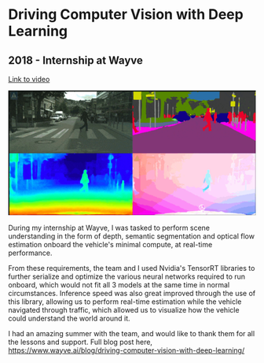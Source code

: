 # Driving Computer Vision with Deep Learning
## 2018 - Internship at Wayve

[Link to video](https://www.youtube.com/watch?v=SskSDjUG8ZY)

![](https://raw.githubusercontent.com/aaronchongth/quasar-site/assets/perception.png)

During my internship at Wayve, I was tasked to perform scene understanding in the form of depth, semantic segmentation and optical flow estimation onboard the vehicle's minimal compute, at real-time performance.

From these requirements, the team and I used Nvidia's TensorRT libraries to further serialize and optimize the various neural networks required to run onboard, which would not fit all 3 models at the same time in normal circumstances. Inference speed was also great improved through the use of this library, allowing us to perform real-time estimation while the vehicle navigated through traffic, which allowed us to visualize how the vehicle could understand the world around it.

I had an amazing summer with the team, and would like to thank them for all the lessons and support. Full blog post here, https://www.wayve.ai/blog/driving-computer-vision-with-deep-learning/
